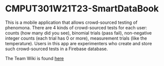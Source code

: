 # CMPUT301W21T23-SmartDataBook

This is a mobile application that allows crowd-sourced testing of phenomona. There are 4 kinds of crowd-sourced tests for each user: counts (how many did you see), binomial trials (pass fail), non-negative integer counts (each trial has 0 or more), measurement trials (like the temperature). Users in this app are experimenters who create and store such crowd-sourced tests in a Firebase database.

The Team Wiki is found [here](https://github.com/CMPUT301W21T23/CMPUT301W21T23-SmartDataBook/wiki)
